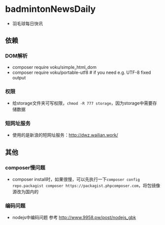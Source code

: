 # badmintonNewsDaily
* 羽毛球每日快讯

## 依赖
### DOM解析
* composer require voku/simple_html_dom
* composer require voku/portable-utf8 # if you need e.g. UTF-8 fixed output

### 权限
* 给storage文件夹可写权限，`chmod -R 777 storage`，因为storage中需要存储数据
 

### 短网址服务
* 使用的是新浪的短网址服务：http://dwz.wailian.work/

## 其他
### composer慢问题 
* composer install时，如果很慢，可以先执行一下`composer config repo.packagist composer https://packagist.phpcomposer.com`，将包镜像源改为国内的

### 编码问题
* nodejs中编码问题 参考 http://www.9958.pw/post/nodejs_gbk

